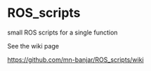 # ROS_scripts

small ROS scripts for a single function 

See the wiki page 

https://github.com/mn-banjar/ROS_scripts/wiki
